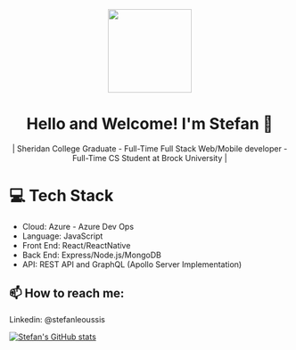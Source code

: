 <div align="center">
     
<img src="Lochness/Lochness%20Monster-01.svg"  width="150" height="150" /> 
     
 # Hello and Welcome! I'm Stefan 👋

| Sheridan College Graduate - Full-Time Full Stack Web/Mobile developer - Full-Time CS Student at Brock University |

</div>

# 💻  Tech Stack

- Cloud: Azure - Azure Dev Ops
- Language: JavaScript
- Front End: React/ReactNative
- Back End: Express/Node.js/MongoDB
- API: REST API and GraphQL (Apollo Server Implementation)

## 📫 How to reach me: <br>
   Linkedin: @stefanleoussis
     

[![Stefan's GitHub stats](https://github-readme-stats.vercel.app/api?username=stefanleoussis&show_icons=true)](https://github.com/anuraghazra/github-readme-stats)

